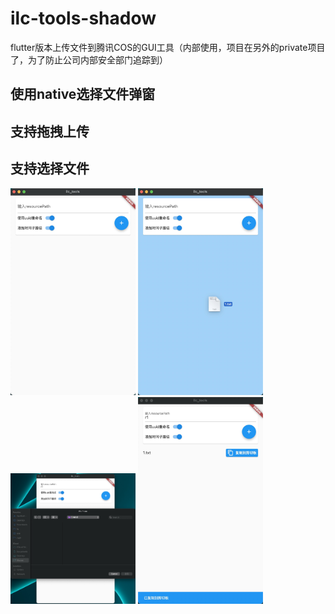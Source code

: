 # ilc-tools-shadow
flutter版本上传文件到腾讯COS的GUI工具（内部使用，项目在另外的private项目了，为了防止公司内部安全部门追踪到）

## 使用native选择文件弹窗
## 支持拖拽上传
## 支持选择文件

<img width="200px" src="20220228114923.jpg" />
<img width="200px" src="20220228114948.jpg" />
<img width="200px" src="20220228115055.jpg" />
<img width="200px" src="20220228115112.jpg" />
